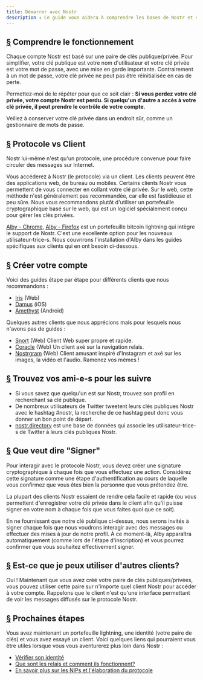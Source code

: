 ```yaml
---
title: Démarrer avec Nostr
description : Ce guide vous aidera à comprendre les bases de Nostr et vous permettra d'être prêt à utiliser Nostr avec un nouveau compte. Nous verrons comment créer un nouveau portefeuille lightning, créer un compte et se connecter à un client en toute sécurité.
---
```


## [§](#understanding-keys) Comprendre le fonctionnement

Chaque compte Nostr est basé sur une paire de clés publique/privée. Pour simplifier, votre clé publique est votre nom d'utilisateur et votre clé privée est votre mot de passe, avec une mise en garde importante. Contrairement à un mot de passe, votre clé privée ne peut pas être réinitialisée en cas de perte.

Permettez-moi de le répéter pour que ce soit clair : **Si vous perdez votre clé privée, votre compte Nostr est perdu. Si quelqu'un d'autre a accès à votre clé privée, il peut prendre le contrôle de votre compte**.

Veillez à conserver votre clé privée dans un endroit sûr, comme un gestionnaire de mots de passe.

## [§](#protocol-vs-client) Protocole vs Client

Nostr lui-même n'est qu'un protocole, une procédure convenue pour faire circuler des messages sur Internet.

Vous accéderez à Nostr (le protocole) via un client. Les clients peuvent être des applications web, de bureau ou mobiles. Certains clients Nostr vous permettent de vous connecter en collant votre clé privée. Sur le web, cette méthode n'est généralement pas recommandée, car elle est fastidieuse et peu sûre. Nous vous recommandons plutôt d'utiliser un portefeuille cryptographique basé sur le web, qui est un logiciel spécialement conçu pour gérer les clés privées.

[Alby - Chrome](https://chrome.google.com/webstore/detail/alby-bitcoin-lightning-wa/iokeahhehimjnekafflcihljlcjccdbe), [Alby - Firefox](https://addons.mozilla.org/en-US/firefox/addon/alby/) est un portefeuille bitcoin lightning qui intègre le support de Nostr. C'est une excellente option pour les nouveaux utilisateur-trice-s. Nous couvrirons l'installation d'Alby dans les guides spécifiques aux clients qui en ont besoin ci-dessous.

## [§](#create-your-account) Créer votre compte

Voici des guides étape par étape pour différents clients que nous recommandons :

-   [Iris](/en/guides/iris) (Web)
-   [Damus](/en/guides/damus) (iOS)
-   [Amethyst](/en/guides/amethyst) (Android)

Quelques autres clients que nous apprécions mais pour lesquels nous n'avons pas de guides :

- [Snort](https://snort.social/) (Web) Client Web super propre et rapide.
- [Coracle](https://coracle.social/) (Web) Un client axé sur la navigation relais.
- [Nostrgram](https://nostrgram.co) (Web) Client amusant inspiré d'Instagram et axé sur les images, la vidéo et l'audio. Ramenez vos mèmes !

## [§](#find-friends) Trouvez vos ami-e-s pour les suivre

- Si vous savez que quelqu'un est sur Nostr, trouvez son profil en recherchant sa clé publique.
- De nombreux utilisateurs de Twitter tweetent leurs clés publiques Nostr avec le hashtag #nostr, la recherche de ce hashtag peut donc vous donner un bon point de départ.
- [nostr.directory](https://nostr.directory) est une base de données qui associe les utilisateur-trice-s de Twitter à leurs clés publiques Nostr.

## [§](#whats-signing) Que veut dire "Signer"

Pour interagir avec le protocole Nostr, vous devez créer une signature cryptographique à chaque fois que vous effectuez une action. Considérez cette signature comme une étape d'authentification au cours de laquelle vous confirmez que vous êtes bien la personne que vous prétendez être.

La plupart des clients Nostr essaient de rendre cela facile et rapide (ou vous permettent d'enregistrer votre clé privée dans le client afin qu'il puisse signer en votre nom à chaque fois que vous faites quoi que ce soit).

En ne fournissant que notre clé publique ci-dessus, nous serons invités à signer chaque fois que nous voudrons interagir avec des messages ou effectuer des mises à jour de notre profil. À ce moment-là, Alby apparaîtra automatiquement (comme lors de l'étape d'inscription) et vous pourrez confirmer que vous souhaitez effectivement signer.

## [§](#can-i-use-other-clients) Est-ce que je peux utiliser d'autres clients?

Oui ! Maintenant que vous avez créé votre paire de clés publiques/privées, vous pouvez utiliser cette paire sur n'importe quel client Nostr pour accéder à votre compte. Rappelons que le client n'est qu'une interface permettant de voir les messages diffusés sur le protocole Nostr.

## [§](#next-steps) Prochaines étapes

Vous avez maintenant un portefeuille lightning, une identité (votre paire de clés) et vous avez essayé un client. Voici quelques liens qui pourraient vous être utiles lorsque vous vous aventurerez plus loin dans Nostr :

-   [Vérifier son identité](/fr/verify-your-identity)
-   [Que sont les relais et comment ils fonctionnent?](/fr/relays)
-   [En savoir plus sur les NIPs et l'élaboration du protocole](/fr/the-protocol)
